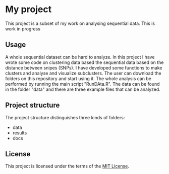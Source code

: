 # My project 
 
This project is a subset of my work on analysing sequential data. This is work in progress

## Usage 
A whole sequential dataset can be hard to analyze. In this project I have wrote some code on clustering data based 
the sequential data based on the distance between snipes (SNPs). I have developed some functions to make clusters and analyse and visualize subclusters. 
The user can download the folders on this repository and start using it. The whole analysis can be performed by running the main script "RunDAta.R". 
The data can be found in the folder "data" and there are three example files that can be analyzed. 

## Project structure 
The project structure distinguishes three kinds of folders:
- data 
- results
- docs 



## License

This project is licensed under the terms of the [MIT License](/LICENSE).